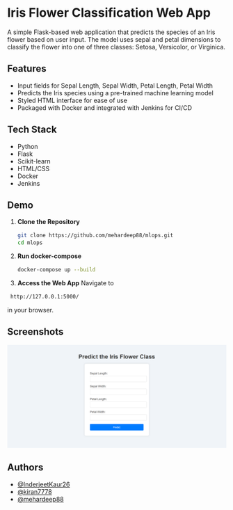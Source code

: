 
# Iris Flower Classification Web App

A simple Flask-based web application that predicts the species of an Iris flower based on user input. The model uses sepal and petal dimensions to classify the flower into one of three classes: Setosa, Versicolor, or Virginica.



## Features


- Input fields for Sepal Length, Sepal Width, Petal Length, Petal Width
- Predicts the Iris species using a pre-trained machine learning model
- Styled HTML interface for ease of use
- Packaged with Docker and integrated with Jenkins for CI/CD




## Tech Stack

- Python
- Flask
- Scikit-learn
- HTML/CSS
- Docker
- Jenkins


## Demo

1. **Clone the Repository**
   ```bash
   git clone https://github.com/mehardeep88/mlops.git
   cd mlops

2. **Run docker-compose**
    ```bash
    docker-compose up --build

3. **Access the Web App**
 Navigate to 
 ```bash
  http://127.0.0.1:5000/ 
  ```
  in your browser.

## Screenshots

![Screenshot](image.png)

## Authors

- [@InderjeetKaur26](https://www.github.com/InderjeetKaur26)
- [@kiran7778](https://www.github.com/kiran7778)
- [@mehardeep88](https://www.github.com/mehardeep88)


